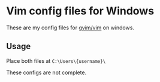 # Vim config files for Windows

These are my config files for [gvim/vim](https://www.vim.org) on windows.

## Usage

Place both files at `C:\Users\{username}\`

These configs are not complete.
